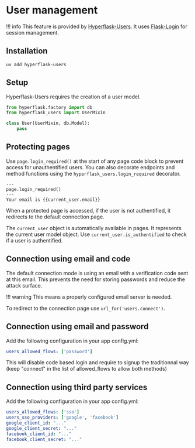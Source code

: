 # User management

!!! info
    This feature is provided by [Hyperflask-Users](https://github.com/hyperflask/hyperflask-users). It uses [Flask-Login](https://github.com/maxcountryman/flask-login) for session management.

## Installation

    uv add hyperflask-users

## Setup

Hyperflask-Users requires the creation of a user model.

```py
from hyperflask.factory import db
from hyperflask_users import UserMixin

class User(UserMixin, db.Model):
    pass
```

## Protecting pages

Use `page.login_required()` at the start of any page code block to prevent access for unauthentified users.
You can also decorate endpoints and method functions using the `hyperflask_users.login_required` decorator.

```
---
page.login_required()
---
Your email is {{current_user.email}}
```

When a protected page is accessed, if the user is not authentified, it redirects to the default connection page.

The `current_user` object is automatically available in pages. It represents the current user model object.
Use `current_user.is_authentified` to check if a user is authentified.

## Connection using email and code

The default connection mode is using an email with a verification code sent at this email. This prevents the need for storing passwords and reduce the attack surface.

!!! warning
    This means a properly configured email server is needed.

To redirect to the connection page use `url_for('users.connect')`.

## Connection using email and password

Add the following configuration in your app config.yml:

```yaml
users_allowed_flows: ['password']
```

This will disable code based login and require to signup the traditionnal way (keep "connect" in the list of allowed_flows to allow both methods)

## Connection using third party services

Add the following configuration in your app config.yml:

```yaml
users_allowed_flows: ['sso']
users_sso_providers: ['google', 'facebook']
google_client_id: "..."
google_client_secret: "..."
facebook_client_id: "..."
facebook_client_secret: "..."
```

